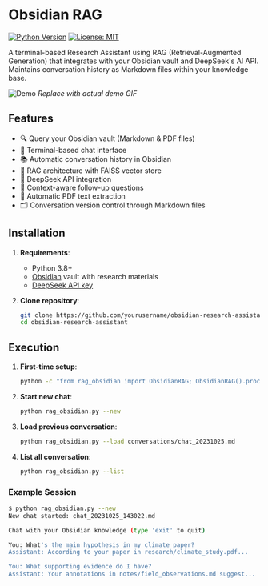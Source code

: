 # Obsidian RAG

[![Python Version](https://img.shields.io/badge/python-3.8%2B-blue)](https://www.python.org/)
[![License: MIT](https://img.shields.io/badge/License-MIT-yellow.svg)](https://opensource.org/licenses/MIT)

A terminal-based Research Assistant using RAG (Retrieval-Augmented Generation) that integrates with your Obsidian vault and DeepSeek's AI API. Maintains conversation history as Markdown files within your knowledge base.

![Demo](https://via.placeholder.com/800x400.png?text=Terminal+Demo+Screenshot) *Replace with actual demo GIF*

## Features 

- 🔍 Query your Obsidian vault (Markdown & PDF files)
- 💬 Terminal-based chat interface
- 📚 Automatic conversation history in Obsidian
- 🧠 RAG architecture with FAISS vector store
- 🤖 DeepSeek API integration
- 🔄 Context-aware follow-up questions
- 📂 Automatic PDF text extraction
- 🗂️ Conversation version control through Markdown files

## Installation 

1. **Requirements**:
   - Python 3.8+
   - [Obsidian](https://obsidian.md) vault with research materials
   - [DeepSeek API key](https://platform.deepseek.com/api-keys)

2. **Clone repository**:
   ```bash
   git clone https://github.com/yourusername/obsidian-research-assistant.git
   cd obsidian-research-assistant

## Execution

1. **First-time setup**:
    ```bash
   python -c "from rag_obsidian import ObsidianRAG; ObsidianRAG().process_vault()"
2. **Start new chat**:
   ```bash
   python rag_obsidian.py --new
3. **Load previous conversation**:
   ```bash
   python rag_obsidian.py --load conversations/chat_20231025.md
4. **List all conversation**:
   ```bash
   python rag_obsidian.py --list

### Example Session
```bash
$ python rag_obsidian.py --new
New chat started: chat_20231025_143022.md

Chat with your Obsidian knowledge (type 'exit' to quit)

You: What's the main hypothesis in my climate paper?
Assistant: According to your paper in research/climate_study.pdf...

You: What supporting evidence do I have?
Assistant: Your annotations in notes/field_observations.md suggest...